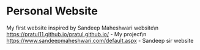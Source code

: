 # Personal Website
My first website inspired by Sandeep Maheshwari website\n
https://pratul11.github.io/pratul.github.io/ - My project\n
https://www.sandeepmaheshwari.com/default.aspx - Sandeep sir website
